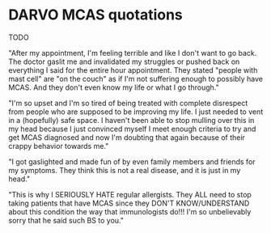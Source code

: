 # DARVO MCAS quotations

TODO

"After my appointment, I'm feeling terrible and like I don't want to go back. The
doctor gaslit me and invalidated my struggles or pushed back on everything I
said for the entire hour appointment. They stated "people with mast cell" are
"on the couch" as if I'm not suffering enough to possibly have MCAS. And they
don't even know my life or what I go through."

"I'm so upset and I'm so tired of being treated with complete disrespect from
people who are supposed to be improving my life. I just needed to vent in a
(hopefully) safe space. I haven't been able to stop mulling over this in my head
because I just convinced myself I meet enough criteria to try and get MCAS
diagnosed and now I'm doubting that again because of their crappy behavior
towards me."

"I got gaslighted and made fun of by even family members and friends for my
symptoms. They think this is not a real disease, and it is just in my head."

"This is why I SERIOUSLY HATE regular allergists. They ALL need to stop taking
patients that have MCAS since they DON'T KNOW/UNDERSTAND about this condition
the way that immunologists do!!! I'm so unbelievably sorry that he said such BS
to you."
